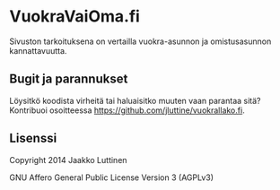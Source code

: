 VuokraVaiOma.fi
==============

Sivuston tarkoituksena on vertailla vuokra-asunnon ja omistusasunnon
kannattavuutta.

Bugit ja parannukset
--------------------

Löysitkö koodista virheitä tai haluaisitko muuten vaan parantaa sitä? Kontribuoi
osoitteessa https://github.com/jluttine/vuokrallako.fi.

Lisenssi
--------

Copyright 2014 Jaakko Luttinen

GNU Affero General Public License Version 3 (AGPLv3)